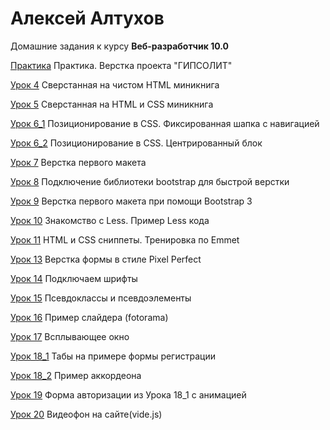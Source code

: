 # Алексей Алтухов
Домашние задания к курсу **Веб-разработчик 10.0**


[Практика](https://alexeyaltukhov.github.io/Practice/ "PracticeProject")  Практика. Верстка проекта "ГИПСОЛИТ"


[Урок 4](https://alexeyaltukhov.github.io/Lesson_4/ "MiniCoffeeBookHTML")  Сверстанная на чистом HTML миникнига


[Урок 5](https://alexeyaltukhov.github.io/Lesson_5/ "MiniCoffeeBook")  Сверстанная на HTML и CSS миникнига


[Урок 6_1](https://alexeyaltukhov.github.io/Lesson_6_1/ "FixedNavi")  Позиционирование в CSS. Фиксированная шапка с навигацией


[Урок 6_2](https://alexeyaltukhov.github.io/Lesson_6_2/ "CenterBox")  Позиционирование в CSS. Центрированный блок


[Урок 7](https://alexeyaltukhov.github.io/Lesson_7/ "FirstMaket")  Верстка первого макета


[Урок 8](https://alexeyaltukhov.github.io/Lesson_8/ "FirstBootstrap")  Подключение библиотеки bootstrap для быстрой верстки


[Урок 9](https://alexeyaltukhov.github.io/Lesson_9/ "FirstMaketBootstrap")  Верстка первого макета при помощи Bootstrap 3


[Урок 10](https://github.com/AlexeyAltukhov/AlexeyAltukhov.github.io/tree/master/Lesson_10/ "TestLess")  Знакомство с Less. Пример Less кода


[Урок 11](https://github.com/AlexeyAltukhov/AlexeyAltukhov.github.io/tree/master/Lesson_11/ "HelloSnippet")  HTML и CSS сниппеты. Тренировка по Emmet


[Урок 13](https://alexeyaltukhov.github.io/Lesson_13/ "PixelForm")  Верстка формы в стиле Pixel Perfect


[Урок 14](https://alexeyaltukhov.github.io/Lesson_14/ "AddFonts")  Подключаем шрифты


[Урок 15](https://alexeyaltukhov.github.io/Lesson_15/ "PseudoCLassElem")  Псевдоклассы и псевдоэлементы


[Урок 16](https://alexeyaltukhov.github.io/Lesson_16/ "SliderFotorama")  Пример слайдера (fotorama)


[Урок 17](https://alexeyaltukhov.github.io/Lesson_17/ "SimpleModal")  Всплывающее окно


[Урок 18_1](https://alexeyaltukhov.github.io/Lesson_18_1/ "Tabs")  Табы на примере формы регистрации


[Урок 18_2](https://alexeyaltukhov.github.io/Lesson_18_2/ "Collapse")  Пример аккордеона


[Урок 19](https://alexeyaltukhov.github.io/Lesson_19/ "SignInAnimate")  Форма авторизации из Урока 18_1 с анимацией


[Урок 20](https://alexeyaltukhov.github.io/Lesson_20/ "VideoBg")  Видеофон на сайте(vide.js)

